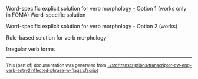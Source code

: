 






















Word-specific explicit solution for verb morphology - Option 1 (works only in FOMA)
Word-specific solution

Word-specific explicit solution for verb morphology - Option 2 (works)

Rule-based solution for verb morphology

Irregular verb forms












* * *
<small>This (part of) documentation was generated from [../src/transcriptions/transcriptor-cw-eng-verb-entry2inflected-phrase-w-flags.xfscript](http://github.com/giellalt/lang-crk/blob/main/../src/transcriptions/transcriptor-cw-eng-verb-entry2inflected-phrase-w-flags.xfscript)</small>